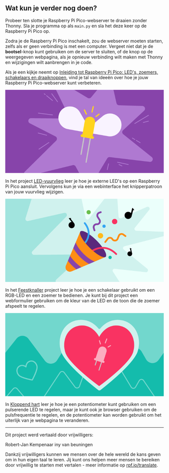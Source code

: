 ## Wat kun je verder nog doen?

Probeer ten slotte je Raspberry Pi Pico-webserver te draaien zonder Thonny. Sla je programma op als `main.py` en sla het deze keer op de Raspberry Pi Pico op.

Zodra je de Raspberry Pi Pico inschakelt, zou de webserver moeten starten, zelfs als er geen verbinding is met een computer. Vergeet niet dat je de **bootsel**-knop kunt gebruiken om de server te sluiten, of de knop op de weergegeven webpagina, als je opnieuw verbinding wilt maken met Thonny en wijzigingen wilt aanbrengen in je code.

Als je een kijkje neemt op [Inleiding tot Raspberry Pi Pico: LED's, zoemers, schakelaars en draaiknoppen](https://projects.raspberrypi.org/nl-NL/pathways/pico-intro), vind je tal van ideeën over hoe je jouw Raspberry Pi Pico-webserver kunt verbeteren.

![Bannerafbeelding van het vuurvlieg-project.](images/fire_fly.png)

In het project [LED-vuurvlieg](https://projects.raspberrypi.org/nl-NL/projects/led-firefly) leer je hoe je externe LED's op een Raspberry Pi Pico aansluit. Vervolgens kun je via een webinterface het knipperpatroon van jouw vuurvlieg wijzigen.

![Bannerafbeelding van het feestknaller-project.](images/party-popper.png)

In het [Feestknaller](https://projects.raspberrypi.org/nl-NL/projects/party-popper) project leer je hoe je een schakelaar gebruikt om een RGB-LED en een zoemer te bedienen. Je kunt bij dit project een webformulier gebruiken om de kleur van de LED en de toon die de zoemer afspeelt te regelen.

![Bannerafbeelding van het kloppend hart-project.](images/beating-heart.png)

In [Kloppend hart](https://projects.raspberrypi.org/nl-NL/projects/beating-heart) leer je hoe je een potentiometer kunt gebruiken om een pulserende LED te regelen, maar je kunt ook je browser gebruiken om de pulsfrequentie te regelen, en de potentiometer kan worden gebruikt om het uiterlijk van je webpagina te veranderen.

***

Dit project werd vertaald door vrijwilligers:

Robert-Jan Kempenaar
iny van beuningen

Dankzij vrijwilligers kunnen we mensen over de hele wereld de kans geven om in hun eigen taal te leren. Jij kunt ons helpen meer mensen te bereiken door vrijwillig te starten met vertalen - meer informatie op [rpf.io/translate](https://rpf.io/translate).
